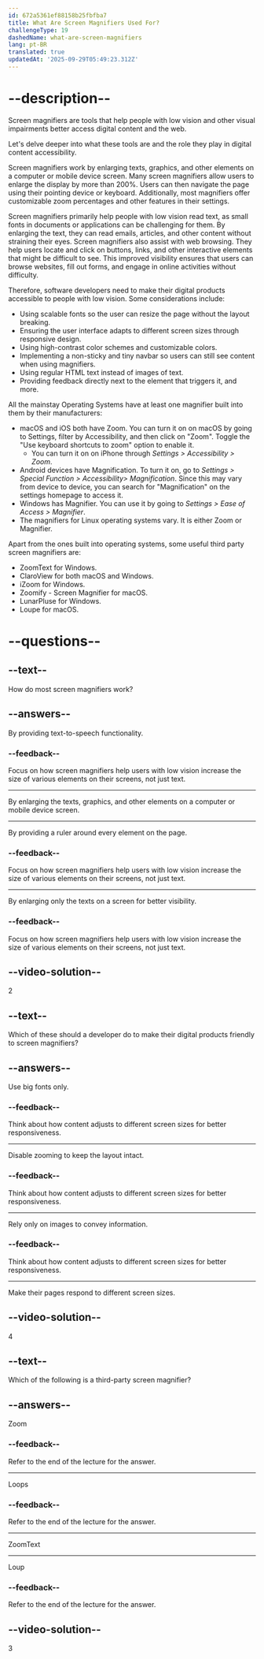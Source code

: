 ```yaml
---
id: 672a5361ef88158b25fbfba7
title: What Are Screen Magnifiers Used For?
challengeType: 19
dashedName: what-are-screen-magnifiers
lang: pt-BR
translated: true
updatedAt: '2025-09-29T05:49:23.312Z'
---
```


# --description--

Screen magnifiers are tools that help people with low vision and other visual impairments better access digital content and the web.

Let's delve deeper into what these tools are and the role they play in digital content accessibility.

Screen magnifiers work by enlarging texts, graphics, and other elements on a computer or mobile device screen. Many screen magnifiers allow users to enlarge the display by more than 200%. Users can then navigate the page using their pointing device or keyboard. Additionally, most magnifiers offer customizable zoom percentages and other features in their settings.

Screen magnifiers primarily help people with low vision read text, as small fonts in documents or applications can be challenging for them. By enlarging the text, they can read emails, articles, and other content without straining their eyes. Screen magnifiers also assist with web browsing. They help users locate and click on buttons, links, and other interactive elements that might be difficult to see. This improved visibility ensures that users can browse websites, fill out forms, and engage in online activities without difficulty.

Therefore, software developers need to make their digital products accessible to people with low vision. Some considerations include:

- Using scalable fonts so the user can resize the page without the layout breaking.
- Ensuring the user interface adapts to different screen sizes through responsive design.
- Using high-contrast color schemes and customizable colors.
- Implementing a non-sticky and tiny navbar so users can still see content when using magnifiers.
- Using regular HTML text instead of images of text.
- Providing feedback directly next to the element that triggers it, and more.

All the mainstay Operating Systems have at least one magnifier built into them by their manufacturers:

- macOS and iOS both have Zoom. You can turn it on on macOS by going to Settings, filter by Accessibility, and then click on "Zoom". Toggle the "Use keyboard shortcuts to zoom" option to enable it.
  - You can turn it on on iPhone through _Settings > Accessibility > Zoom_.
- Android devices have Magnification. To turn it on, go to _Settings > Special Function > Accessibility> Magnification_. Since this may vary from device to device, you can search for "Magnification" on the settings homepage to access it.
- Windows has Magnifier. You can use it by going to _Settings > Ease of Access > Magnifier_.
- The magnifiers for Linux operating systems vary. It is either Zoom or Magnifier.

Apart from the ones built into operating systems, some useful third party screen magnifiers are:

- ZoomText for Windows.
- ClaroView for both macOS and Windows.
- iZoom for Windows.
- Zoomify - Screen Magnifier for macOS.
- LunarPluse for Windows.
- Loupe for macOS.

# --questions--

## --text--

How do most screen magnifiers work?

## --answers--

By providing text-to-speech functionality.

### --feedback--

Focus on how screen magnifiers help users with low vision increase the size of various elements on their screens, not just text.

---

By enlarging the texts, graphics, and other elements on a computer or mobile device screen.

---

By providing a ruler around every element on the page.

### --feedback--

Focus on how screen magnifiers help users with low vision increase the size of various elements on their screens, not just text.

---

By enlarging only the texts on a screen for better visibility.

### --feedback--

Focus on how screen magnifiers help users with low vision increase the size of various elements on their screens, not just text.

## --video-solution--

2

## --text--

Which of these should a developer do to make their digital products friendly to screen magnifiers?

## --answers--

Use big fonts only.

### --feedback--

Think about how content adjusts to different screen sizes for better responsiveness.

---

Disable zooming to keep the layout intact.

### --feedback--

Think about how content adjusts to different screen sizes for better responsiveness.

---

Rely only on images to convey information.

### --feedback--

Think about how content adjusts to different screen sizes for better responsiveness.

---

Make their pages respond to different screen sizes.

## --video-solution--

4

## --text--

Which of the following is a third-party screen magnifier?

## --answers--

Zoom

### --feedback--

Refer to the end of the lecture for the answer.

---

Loops

### --feedback--

Refer to the end of the lecture for the answer.

---

ZoomText

---

Loup

### --feedback--

Refer to the end of the lecture for the answer.

## --video-solution--

3
